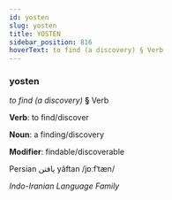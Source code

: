 ```yaml
---
id: yosten
slug: yosten
title: YOSTEN
sidebar_position: 816
hoverText: to find (a discovery) § Verb
---
```


### yosten

*to find (a discovery)* **§** Verb

**Verb**: to find/discover

**Noun**: a finding/discovery

**Modifier**: findable/discoverable

Persian یافتن yâftan /jɒːfˈtæn/

*Indo-Iranian Language Family*